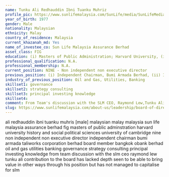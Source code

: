 ```yaml
---
name: Tunku Ali Redhauddin Ibni Tuanku Muhriz
profile_pic: https://www.sunlifemalaysia.com/SunLife/media/SunLifeMedia/AboutUs/Leadership/Board-of-Directors/Sun-Life-Malaysia-Assurance-Berhad/Tunku-Ali-Redhauddin-Ibni-Tuanku-Muhriz.png?ext=.png
year_of_birth: 1977
gender: Male
nationality: Malaysian 
ethnicity: Malay
country_of_residence: Malaysia
current_khazanah_md: Yes
name_of_investee_co: Sun Life Malaysia Assurance Berhad
asset_class: FIG
education: (i) Masters of Public Administration; Harvard University, (ii) BA (Hons) in History and Social & Political Sciences; University of Cambridge
professional_qualification: N.A.
professional_membership: N.A.
current_position: NINE - Non independent non executive director
previous_position: (i) Independent Chairman, Bumi Armada Berhad, (ii) Independent Chairman, Taliworks Corporation Berhad, (iii) Board member, Bangkok Bank Berhad
industry_of_previous_position: Oil and Gas, Utilities, Banking
skillset1: governance
skillset2: strategy consulting
skillset3: principal investing knowledge
skillset4: 
comment: From Team's discussion with the SLM CEO, Raymond Lew,Tunku Ali’s contribution to the board has lacked depth. Tunku Ali is seen to be able to bring value in other ways through his position, but has not managed to capitalise on this for SLM to-date.
slug: https://www.sunlifemalaysia.com/about-us/leadership/board-of-directors/y-a-m-tunku-ali-redhauddin-ibni-tuanku-muhriz/
---
```


ali redhauddin ibni tuanku muhris [male] malaysian malay malaysia sun life malaysia assurance berhad fig masters of public adminstration harvard university history and social political sciences university of cambridge nine non independent non executive director independent chairman bumi armada taliworks corporation berhad board member bangkok obank berhad oil and gas utilities banking governance strategy consulting principal investing knowledge from team discussion with the slm ceo raymond lew tunku ali contribution to the board has lacked depth seen to be able to bring value in other ways through his position but has not managed to capitalise for slm